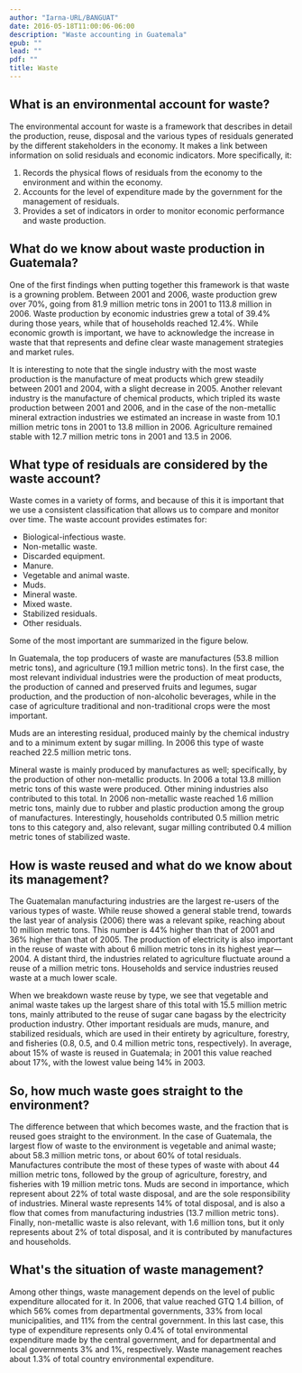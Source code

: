 ```yaml
---
author: "Iarna-URL/BANGUAT"
date: 2016-05-18T11:00:06-06:00
description: "Waste accounting in Guatemala"
epub: ""
lead: ""
pdf: ""
title: Waste
---
```


## What is an environmental account for waste?

The environmental account for waste is a framework that describes in detail the production, reuse, disposal and the various types of residuals generated by the different stakeholders in the economy. It makes a link between information on solid residuals and economic indicators. More specifically, it:

1. Records the physical flows of residuals from the economy to the environment and within the economy.
2. Accounts for the level of expenditure made by the government for the management of residuals.
3. Provides a set of indicators in order to monitor economic performance and waste production.

## What do we know about waste production in Guatemala?

One of the first findings when putting together this framework is that waste is a growning problem. Between 2001 and 2006, waste production grew over 70%, going from 81.9 million metric tons in 2001 to 113.8 million in 2006. Waste production by economic industries grew a total of 39.4% during those years, while that of households reached 12.4%. While economic growth is important, we have to acknowledge the increase in waste that that represents and define clear waste management strategies and market rules.

<!-- Figure 1. Waste production trend in Guatemala 2001-2006 (million metric tons)-->

It is interesting to note that the single industry with the most waste production is the manufacture of meat products which grew steadily between 2001 and 2004, with a slight decrease in 2005. Another relevant industry is the manufacture of chemical products, which tripled its waste production between 2001 and 2006, and in the case of the non-metallic mineral extraction industries we estimated an increase in waste from 10.1 million metric tons in 2001 to 13.8 million in 2006. Agriculture remained stable with 12.7 million metric tons in 2001 and 13.5 in 2006.

## What type of residuals are considered by the waste account?

Waste comes in a variety of forms, and because of this it is important that we use a consistent classification that allows us to compare and monitor over time. The waste account provides estimates for:

* Biological-infectious waste.
* Non-metallic waste.
* Discarded equipment.
* Manure.
* Vegetable and animal waste.
* Muds.
* Mineral waste.
* Mixed waste.
* Stabilized residuals.
* Other residuals.

Some of the most important are summarized in the figure below.

<!-- Figure 2. Solid waste output in Guatemala 2001-2006 (million metric metric tons) -->

In Guatemala, the top producers of waste are manufactures (53.8 million metric tons), and agriculture (19.1 million metric tons). In the first case, the most relevant individual industries were the production of meat products, the production of canned and preserved fruits and legumes, sugar production, and the production of non-alcoholic beverages, while in the case of agriculture traditional and non-traditional crops were the most important.

Muds are an interesting residual, produced mainly by the chemical industry and to a minimum extent by sugar milling. In 2006 this type of waste reached 22.5 million metric tons.

Mineral waste is mainly produced by manufactures as well; specifically, by the production of other non-metallic products. In 2006 a total 13.8 million metric tons of this waste were produced. Other mining industries also contributed to this total. In 2006 non-metallic waste reached 1.6 million metric tons, mainly due to rubber and plastic production among the group of manufactures. Interestingly, households contributed 0.5 million metric tons to this category and, also relevant, sugar milling contributed 0.4 million metric tones of stabilized waste.

<!-- Figure 3. Solid waste output by type 2001-2006 (million metric metric tons) -->

## How is waste reused and what do we know about its management?

The Guatemalan manufacturing industries are the largest re-users of the various types of waste. While reuse showed a general stable trend, towards the last year of analysis (2006) there was a relevant spike, reaching about 10 million metric tons. This number is 44% higher than that of 2001 and 36% higher than that of 2005. The production of electricity is also important in the reuse of waste with about 6 million metric tons in its highest year&mdash;2004. A distant third, the industries related to agriculture fluctuate around a reuse of a million metric tons. Households and service industries reused waste at a much lower scale.

<!-- Figure 4. Waste reuse by groups of industries 2001-2006 (metric tons) -->

When we breakdown waste reuse by type, we see that vegetable and animal waste takes up the largest share of this total with 15.5 million metric tons, mainly attributed to the reuse of sugar cane bagass by the electricity production industry. Other important residuals are muds, manure, and stabilized residuals, which are used in their entirety by agriculture, forestry, and fisheries (0.8, 0.5, and 0.4 million metric tons, respectively). In average, about 15% of waste is reused in Guatemala; in 2001 this value reached about 17%, with the lowest value being 14% in 2003.

<!-- Table 1. Waste reuse by type of waste in 2006 (metric tons) -->

## So, how much waste goes straight to the environment?

The difference between that which becomes waste, and the fraction that is reused goes straight to the environment. In the case of Guatemala, the largest flow of waste to the environment is vegetable and animal waste; about 58.3 million metric tons, or about 60% of total residuals. Manufactures contribute the most of these types of waste with about 44 million metric tons, followed by the group of agriculture, forestry, and fisheries with 19 million metric tons. Muds are second in importance, which represent about 22% of total waste disposal, and are the sole responsibility of industries. Mineral waste represents 14% of total disposal, and is also a flow that comes from manufacturing industries (13.7 million metric tons). Finally, non-metallic waste is also relevant, with 1.6 million tons, but it only represents about 2% of total disposal, and it is contributed by manufactures and households.

<!-- Table 2. Total disposal by type of waste in 2006 (metric tons) -->

## What's the situation of waste management?

Among other things, waste management depends on the level of public expenditure allocated for it. In 2006, that value reached GTQ 1.4 billion, of which 56% comes from departmental governments, 33% from local municipalities, and 11% from the central government. In this last case, this type of expenditure represents only 0.4% of total environmental expenditure made by the central government, and for departmental and local governments 3% and 1%, respectively. Waste management reaches about 1.3% of total country environmental expenditure.

<!-- Figure 8. Environmental expenditure destined to waste management (millions of GTQ and percentages)-->


